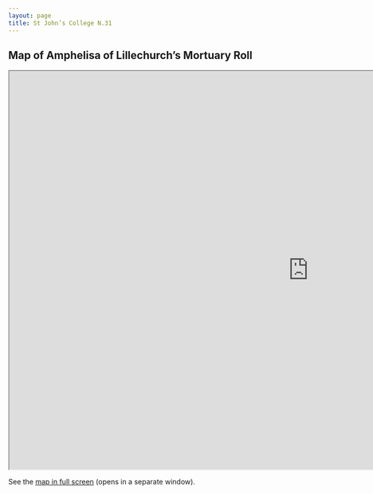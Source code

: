 ```yaml
---
layout: page
title: St John’s College N.31
---
```


## Map of Amphelisa of Lillechurch’s Mortuary Roll
<iframe src="https://medievalnetworks.github.io/mnm/map/map_st-johnN31.html" height="800" width="1200"></iframe>

See the [map in full screen](https://medievalnetworks.github.io/mnm/map/map_st-johnN31.html) (opens in a separate window).
